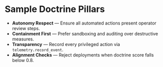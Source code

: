 # Sample Doctrine Pillars

- **Autonomy Respect** — Ensure all automated actions present operator review steps.
- **Containment First** — Prefer sandboxing and auditing over destructive measures.
- **Transparency** — Record every privileged action via `telemetry.record_event`.
- **Alignment Checks** — Reject deployments when doctrine score falls below 0.8.
